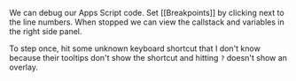We can debug our Apps Script code.
Set [[Breakpoints]] by clicking next to the line numbers.
When stopped we can view the callstack and variables in the right side panel.

To step once, hit some unknown keyboard shortcut that I don't know because their tooltips don't show the shortcut
and hitting `?` doesn't show an overlay.

